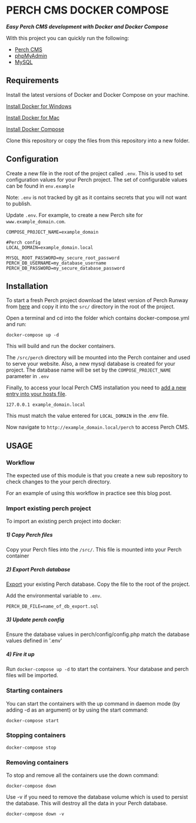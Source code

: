 # PERCH CMS DOCKER COMPOSE

***Easy Perch CMS development with Docker and Docker Compose***

With this project you can quickly run the following:

- [Perch CMS](https://grabaperch.com/)
- [phpMyAdmin](https://www.phpmyadmin.net/)
- [MySQL](https://www.mysql.com/)

## Requirements

Install the latest versions of Docker and Docker Compose on your machine.

[Install Docker for Windows](https://docs.docker.com/docker-for-windows/install/)

[Install Docker for Mac](https://docs.docker.com/docker-for-mac/install/)

[Install Docker Compose](https://docs.docker.com/compose/install/)

Clone this repository or copy the files from this repository into a new folder.

## Configuration

Create a new file in the root of the project called `.env`. This is used to set configuration values for your Perch project. The set of configurable values can be found in `env.example`

Note: `.env` is not tracked by git as it contains secrets that you will not want to publish.

Update `.env`. For example, to create a new Perch site for `www.example_domain.com`.

```
COMPOSE_PROJECT_NAME=example_domain

#Perch config
LOCAL_DOMAIN=example_domain.local

MYSQL_ROOT_PASSWORD=my_secure_root_password
PERCH_DB_USERNAME=my_database_username
PERCH_DB_PASSWORD=my_secure_database_password
```

## Installation

To start a fresh Perch project download the latest version of Perch Runway from [here](https://perchrunway.com/download) and copy it into the `src/` directory in the root of the project.

Open a terminal and cd into the folder which contains docker-compose.yml and run:

```
docker-compose up -d
```

This will build and run the docker containers.

The `/src/perch` directory will be mounted into the Perch container and used to serve your website. Also, a new mysql database is created for your project. The database name will be set by the `COMPOSE_PROJECT_NAME` parameter in `.env`

Finally, to access your local Perch CMS installation you need to [add a new entry into your hosts file](https://www.howtogeek.com/howto/27350/beginner-geek-how-to-edit-your-hosts-file/).

```
127.0.0.1 example_domain.local
```

This must match the value entered for `LOCAL_DOMAIN` in the .env file.

Now navigate to `http://example_domain.local/perch` to access Perch CMS.

## USAGE

### Workflow

The expected use of this module is that you create a new sub repository to check changes to the your perch directory.

For an example of using this workflow in practice see this blog post.
 
### Import existing perch project

To import an existing perch project into docker:

##### 1) Copy Perch files

Copy your Perch files into the `/src/`. This file is mounted into your Perch container

##### 2) Export Perch database

[Export](https://phoenixnap.com/kb/import-and-export-mysql-database) your existing Perch database. Copy the file to the root of the project.

Add the environmental variable to `.env`.

```
PERCH_DB_FILE=name_of_db_export.sql
```

##### 3) Update perch config

Ensure the database values in perch/config/config.php match the database values defined in '.env'

##### 4) Fire it up

Run `docker-compose up -d` to start the containers. Your database and perch files will be imported.

### Starting containers

You can start the containers with the up command in daemon mode (by adding -d as an argument) or by using the start command:

```
docker-compose start
```

### Stopping containers

```
docker-compose stop
```

### Removing containers

To stop and remove all the containers use the down command:

```
docker-compose down
```

Use -v if you need to remove the database volume which is used to persist the database. This will destroy all the data in your Perch database.

```
docker-compose down -v
```